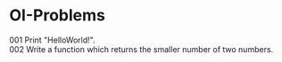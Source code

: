 # OI-Problems
001 Print "HelloWorld!".  
002 Write a function which returns the smaller number of two numbers.
